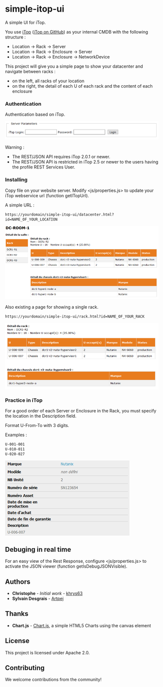 # simple-itop-ui
A simple UI for iTop.
  
You use [iTop](https://www.combodo.com/itop) ([iTop on GitHub](https://github.com/Combodo/iTop)) as your internal CMDB with the following structure :
* Location -> Rack -> Server
* Location -> Rack -> Enclosure -> Server
* Location -> Rack -> Enclosure -> NetworkDevice

This project will give you a simple page to show your datacenter and navigate between racks :
* on the left, all racks of your location
* on the right, the detail of each U of each rack and the content of each enclosure

### Authentication
Authentication based on iTop.

![iTop login](screenshot/itoplogin.png)

Warning : 
- The REST/JSON API requires iTop 2.0.1 or newer.
- The REST/JSON API is restricted in iTop 2.5 or newer to the users having the profile REST Services User.

### Installing
Copy file on your website server.
Modify <js/properties.js> to update your iTop webservice url (function getITopUrl).

A simple URL :
```
https://yourdomain/simple-itop-ui/datacenter.html?id=NAME_OF_YOUR_LOCATION
```
![iTop location](screenshot/itoplocation.png)


Also existing a page for showing a single rack.
```
https://yourdomain/simple-itop-ui/rack.html?id=NAME_OF_YOUR_RACK
```

![iTop location](screenshot/itoprack.png)

### Practice in iTop
For a good order of each Server or Enclosure in the Rack, you must specify the location in the Description field.

Format U-From-To with 3 digits.

Examples :
```
U-001-001
U-010-011
U-020-027
```

![iTop location](screenshot/itopUandDesc.png)

## Debuging in real time
For an easy view of the Rest Response, configure <js/properties.js> to activate the JSON viewer (function getIsDebugJSONVisible).

## Authors
* **Christophe** - *Initial work* - [khrys63](https://github.com/khrys63)
* **Sylvain Desgrais** - [Artpej](https://github.com/Artpej)

## Thanks
* **Chart.js** - [Chart.js](https://github.com/chartjs/Chart.js), a simple HTML5 Charts using the canvas element

## License
This project is licensed under Apache 2.0.

## Contributing
We welcome contributions from the community!